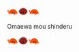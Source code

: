 <!--
**punwai/punwai** is a ✨ _special_ ✨ repository because its `README.md` (this file) appears on your GitHub profile.

Here are some ideas to get you started:

- 🔭 I’m currently working on ...
- 🌱 I’m currently learning ...
- 👯 I’m looking to collaborate on ...
- 🤔 I’m looking for help with ...
- 💬 Ask me about ...
- 📫 How to reach me: ...
- 😄 Pronouns: ...
- ⚡ Fun fact: ...
-->

<img src="./rustacean-flat-gesture.svg" width="25px"><img src="./rust-urchin.svg" width="25px"><img src="./rustacean-flat-gesture.svg" width="25px">

Omaewa mou shinderu

<img src="./rustacean-flat-gesture.svg" width="25px"><img src="./rust-urchin.svg" width="25px"><img src="./rustacean-flat-gesture.svg" width="25px">

